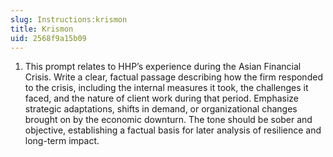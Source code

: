 ```yaml
---
slug: Instructions:krismon
title: Krismon
uid: 2568f9a15b09
---
```


1. This prompt relates to HHP’s experience during the Asian Financial Crisis. Write a clear, factual passage describing how the firm responded to the crisis, including the internal measures it took, the challenges it faced, and the nature of client work during that period. Emphasize strategic adaptations, shifts in demand, or organizational changes brought on by the economic downturn. The tone should be sober and objective, establishing a factual basis for later analysis of resilience and long-term impact.